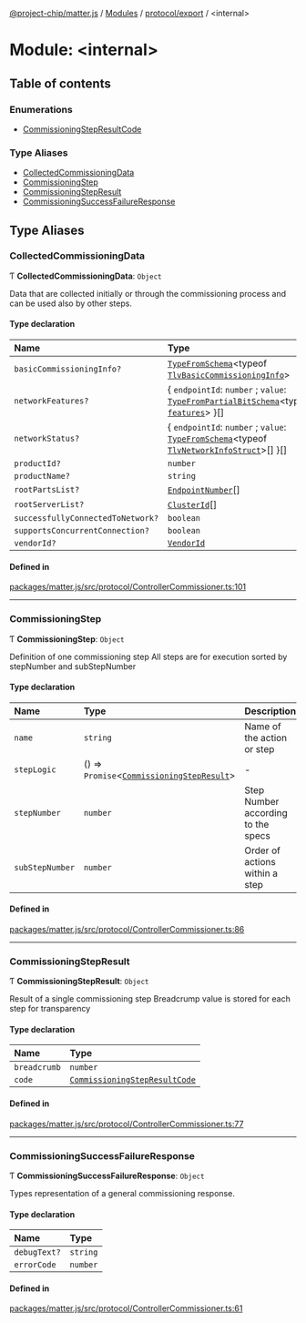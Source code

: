 [@project-chip/matter.js](../README.md) / [Modules](../modules.md) / [protocol/export](protocol_export.md) / \<internal\>

# Module: \<internal\>

## Table of contents

### Enumerations

- [CommissioningStepResultCode](../enums/protocol_export._internal_.CommissioningStepResultCode.md)

### Type Aliases

- [CollectedCommissioningData](protocol_export._internal_.md#collectedcommissioningdata)
- [CommissioningStep](protocol_export._internal_.md#commissioningstep)
- [CommissioningStepResult](protocol_export._internal_.md#commissioningstepresult)
- [CommissioningSuccessFailureResponse](protocol_export._internal_.md#commissioningsuccessfailureresponse)

## Type Aliases

### CollectedCommissioningData

Ƭ **CollectedCommissioningData**: `Object`

Data that are collected initially or through the commissioning process and can be used also by other steps.

#### Type declaration

| Name | Type |
| :------ | :------ |
| `basicCommissioningInfo?` | [`TypeFromSchema`](tlv_export.md#typefromschema)\<typeof [`TlvBasicCommissioningInfo`](cluster_export.GeneralCommissioning.md#tlvbasiccommissioninginfo)\> |
| `networkFeatures?` | \{ `endpointId`: `number` ; `value`: [`TypeFromPartialBitSchema`](schema_export.md#typefrompartialbitschema)\<typeof [`features`](../interfaces/cluster_export.NetworkCommissioning.Complete.md#features)\>  }[] |
| `networkStatus?` | \{ `endpointId`: `number` ; `value`: [`TypeFromSchema`](tlv_export.md#typefromschema)\<typeof [`TlvNetworkInfoStruct`](cluster_export.NetworkCommissioning.md#tlvnetworkinfostruct)\>[]  }[] |
| `productId?` | `number` |
| `productName?` | `string` |
| `rootPartsList?` | [`EndpointNumber`](datatype_export.md#endpointnumber)[] |
| `rootServerList?` | [`ClusterId`](datatype_export.md#clusterid)[] |
| `successfullyConnectedToNetwork?` | `boolean` |
| `supportsConcurrentConnection?` | `boolean` |
| `vendorId?` | [`VendorId`](datatype_export.md#vendorid) |

#### Defined in

[packages/matter.js/src/protocol/ControllerCommissioner.ts:101](https://github.com/project-chip/matter.js/blob/5f71eedebdb9fa54338bde320c311bb359b7455d/packages/matter.js/src/protocol/ControllerCommissioner.ts#L101)

___

### CommissioningStep

Ƭ **CommissioningStep**: `Object`

Definition of one commissioning step
All steps are for execution sorted by stepNumber and subStepNumber

#### Type declaration

| Name | Type | Description |
| :------ | :------ | :------ |
| `name` | `string` | Name of the action or step |
| `stepLogic` | () => `Promise`\<[`CommissioningStepResult`](protocol_export._internal_.md#commissioningstepresult)\> | - |
| `stepNumber` | `number` | Step Number according to the specs |
| `subStepNumber` | `number` | Order of actions within a step |

#### Defined in

[packages/matter.js/src/protocol/ControllerCommissioner.ts:86](https://github.com/project-chip/matter.js/blob/5f71eedebdb9fa54338bde320c311bb359b7455d/packages/matter.js/src/protocol/ControllerCommissioner.ts#L86)

___

### CommissioningStepResult

Ƭ **CommissioningStepResult**: `Object`

Result of a single commissioning step
Breadcrump value is stored for each step for transparency

#### Type declaration

| Name | Type |
| :------ | :------ |
| `breadcrumb` | `number` |
| `code` | [`CommissioningStepResultCode`](../enums/protocol_export._internal_.CommissioningStepResultCode.md) |

#### Defined in

[packages/matter.js/src/protocol/ControllerCommissioner.ts:77](https://github.com/project-chip/matter.js/blob/5f71eedebdb9fa54338bde320c311bb359b7455d/packages/matter.js/src/protocol/ControllerCommissioner.ts#L77)

___

### CommissioningSuccessFailureResponse

Ƭ **CommissioningSuccessFailureResponse**: `Object`

Types representation of a general commissioning response.

#### Type declaration

| Name | Type |
| :------ | :------ |
| `debugText?` | `string` |
| `errorCode` | `number` |

#### Defined in

[packages/matter.js/src/protocol/ControllerCommissioner.ts:61](https://github.com/project-chip/matter.js/blob/5f71eedebdb9fa54338bde320c311bb359b7455d/packages/matter.js/src/protocol/ControllerCommissioner.ts#L61)
